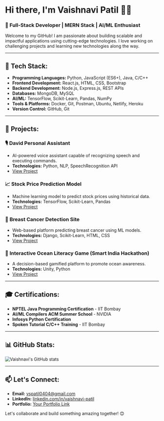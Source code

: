 # Hi there, I'm **Vaishnavi Patil** 👩‍💻

### 🚀 Full-Stack Developer | MERN Stack | AI/ML Enthusiast

Welcome to my GitHub! I am passionate about building scalable and impactful applications using cutting-edge technologies. I love working on challenging projects and learning new technologies along the way.

---

## 🔧 **Tech Stack:**

- **Programming Languages:** Python, JavaScript (ES6+), Java, C/C++
- **Frontend Development:** React.js, HTML, CSS, Bootstrap
- **Backend Development:** Node.js, Express.js, REST APIs
- **Databases:** MongoDB, MySQL
- **AI/ML:** TensorFlow, Scikit-Learn, Pandas, NumPy
- **Tools & Platforms:** Docker, Git, Postman, Ubuntu, Netlify, Heroku
- **Version Control:** GitHub, Git

---

## 🌟 **Projects:**

### 🎙 **David Personal Assistant**
- AI-powered voice assistant capable of recognizing speech and executing commands.
- **Technologies:** Python, NLP, SpeechRecognition API
- [View Project](https://github.com/student-vaishnavipatil/david-assistant)

### 📈 **Stock Price Prediction Model**
- Machine learning model to predict stock prices using historical data.
- **Technologies:** TensorFlow, Scikit-Learn, Pandas
- [View Project](https://github.com/student-vaishnavipatil/stock-price-prediction)

### 🧬 **Breast Cancer Detection Site**
- Web-based platform predicting breast cancer using ML models.
- **Technologies:** Django, Scikit-Learn, HTML, CSS
- [View Project](https://github.com/student-vaishnavipatil/breast-cancer-detection)

### 🌊 **Interactive Ocean Literacy Game (Smart India Hackathon)**
- A decision-based gamified platform to promote ocean awareness.
- **Technologies:** Unity, Python
- [View Project](https://github.com/student-vaishnavipatil/ocean-game)

---

## 🎓 **Certifications:**
- **NPTEL Java Programming Certification** - IIT Bombay
- **AI/ML Compilers ACM Summer School** - NVIDIA
- **Infosys Python Certification**
- **Spoken Tutorial C/C++ Training** - IIT Bombay

---

## 📊 **GitHub Stats:**

![Vaishnavi's GitHub stats](https://github-readme-stats.vercel.app/api?username=student-vaishnavipatil&show_icons=true&theme=radical)

---

## 📫 **Let's Connect:**
- **Email:** [vspatil0404@gmail.com](mailto:vspatil0404@gmail.com)
- **LinkedIn:** [linkedin.com/in/vaishnavi-patil](https://linkedin.com/in/vaishnavi-patil)
- **Portfolio:** [Your Portfolio Link](https://yourportfolio.com)

Let's collaborate and build something amazing together! 😊

